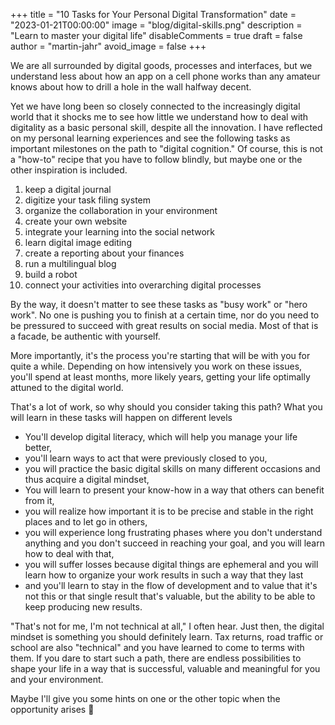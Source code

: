 +++
title = "10 Tasks for Your Personal Digital Transformation"
date = "2023-01-21T00:00:00"
image = "blog/digital-skills.png"
description = "Learn to master your digital life"
disableComments = true
draft = false
author = "martin-jahr"
avoid_image = false
+++


We are all surrounded by digital goods, processes and interfaces, but we understand less about how an app on a cell phone works than any amateur knows about how to drill a hole in the wall halfway decent.

Yet we have long been so closely connected to the increasingly digital world that it shocks me to see how little we understand how to deal with digitality as a basic personal skill, despite all the innovation. I have reflected on my personal learning experiences and see the following tasks as important milestones on the path to "digital cognition." Of course, this is not a "how-to" recipe that you have to follow blindly, but maybe one or the other inspiration is included. 

1. keep a digital journal
2. digitize your task filing system
3. organize the collaboration in your environment
4. create your own website
5. integrate your learning into the social network
6. learn digital image editing
7. create a reporting about your finances
8. run a multilingual blog
9. build a robot
10. connect your activities into overarching digital processes

By the way, it doesn't matter to see these tasks as "busy work" or "hero work". No one is pushing you to finish at a certain time, nor do you need to be pressured to succeed with great results on social media. Most of that is a facade, be authentic with yourself.

More importantly, it's the process you're starting that will be with you for quite a while. Depending on how intensively you work on these issues, you'll spend at least months, more likely years, getting your life optimally attuned to the digital world.

That's a lot of work, so why should you consider taking this path? What you will learn in these tasks will happen on different levels

- You'll develop digital literacy, which will help you manage your life better,
- you'll learn ways to act that were previously closed to you,
- you will practice the basic digital skills on many different occasions and thus acquire a digital mindset,
- You will learn to present your know-how in a way that others can benefit from it,
- you will realize how important it is to be precise and stable in the right places and to let go in others,
- you will experience long frustrating phases where you don't understand anything and you don't succeed in reaching your goal, and you will learn how to deal with that,
- you will suffer losses because digital things are ephemeral and you will learn how to organize your work results in such a way that they last
- and you'll learn to stay in the flow of development and to value that it's not this or that single result that's valuable, but the ability to be able to keep producing new results.

"That's not for me, I'm not technical at all," I often hear. Just then, the digital mindset is something you should definitely learn. Tax returns, road traffic or school are also "technical" and you have learned to come to terms with them. If you dare to start such a path, there are endless possibilities to shape your life in a way that is successful, valuable and meaningful for you and your environment.

Maybe I'll give you some hints on one or the other topic when the opportunity arises 🙂
